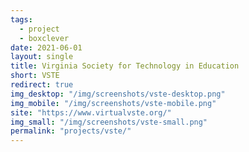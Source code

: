 ```yaml
---
tags:
  - project
  - boxclever
date: 2021-06-01
layout: single
title: Virginia Society for Technology in Education
short: VSTE
redirect: true
img_desktop: "/img/screenshots/vste-desktop.png"
img_mobile: "/img/screenshots/vste-mobile.png"
site: "https://www.virtualvste.org/"
img_small: "/img/screenshots/vste-small.png"
permalink: "projects/vste/"
---
```

